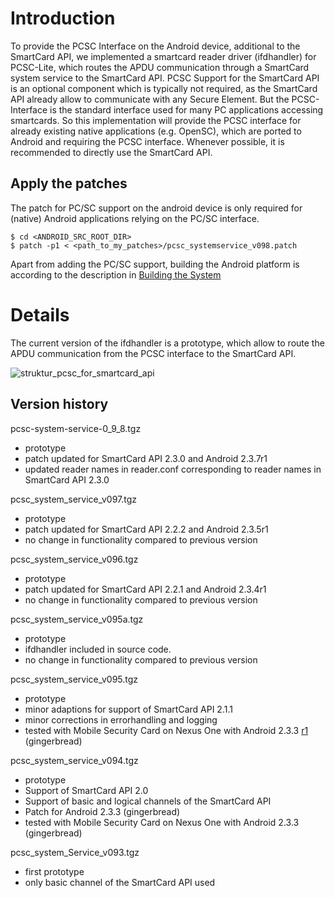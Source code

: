 # Introduction #

To provide the PCSC Interface on the Android device, additional to the SmartCard API, we implemented a smartcard reader driver (ifdhandler) for PCSC-Lite, which routes the APDU communication through a SmartCard system service to the SmartCard API. PCSC Support for the SmartCard API is an optional component which is typically not required, as the SmartCard API already allow to communicate with any Secure Element.
But the PCSC-Interface is the standard interface used for many PC applications accessing smartcards. So this implementation will provide the PCSC interface for already existing native applications (e.g. OpenSC), which are ported to Android and requiring the PCSC interface.
Whenever possible, it is recommended to directly use the SmartCard API.

## Apply the patches ##

The patch for PC/SC support on the android device is only required for (native) Android applications relying on the PC/SC interface.

```
$ cd <ANDROID_SRC_ROOT_DIR>
$ patch -p1 < <path_to_my_patches>/pcsc_systemservice_v098.patch
```

Apart from adding the PC/SC support, building the Android platform is according to the description in [Building the System](http://code.google.com/p/seek-for-android/wiki/BuildingTheSystem)

# Details #

The current version of the ifdhandler is a prototype, which allow to route the APDU communication from the PCSC interface to the SmartCard API.

![struktur_pcsc_for_smartcard_api](https://cloud.githubusercontent.com/assets/11645011/6866438/8509deaa-d478-11e4-8ce9-09eb55f55b8b.jpg)

## Version history ##

pcsc-system-service-0\_9\_8.tgz

  * prototype
  * patch updated for SmartCard API 2.3.0 and Android 2.3.7r1
  * updated reader names in reader.conf corresponding to reader names in SmartCard API 2.3.0


pcsc\_system\_service\_v097.tgz

  * prototype
  * patch updated for SmartCard API 2.2.2 and Android 2.3.5r1
  * no change in functionality compared to previous version


pcsc\_system\_service\_v096.tgz

  * prototype
  * patch updated for SmartCard API 2.2.1 and Android 2.3.4r1
  * no change in functionality compared to previous version

pcsc\_system\_service\_v095a.tgz

  * prototype
  * ifdhandler included in source code.
  * no change in functionality compared to previous version

pcsc\_system\_service\_v095.tgz

  * prototype
  * minor adaptions for support of SmartCard API 2.1.1
  * minor corrections in errorhandling and logging
  * tested with Mobile Security Card on Nexus One with Android 2.3.3 [r1](https://code.google.com/p/seek-for-android/source/detail?r=1) (gingerbread)

pcsc\_system\_service\_v094.tgz

  * prototype
  * Support of SmartCard API 2.0
  * Support of basic and logical channels of the SmartCard API
  * Patch for Android 2.3.3 (gingerbread)
  * tested with Mobile Security Card on Nexus One with Android 2.3.3 (gingerbread)


pcsc\_system\_Service\_v093.tgz

  * first prototype
  * only basic channel of the SmartCard API used
